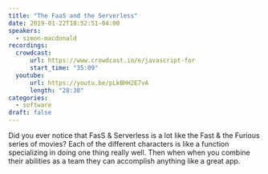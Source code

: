 ```yaml
---
title: "The FaaS and the Serverless"
date: 2019-01-22T18:52:51-04:00
speakers:
  - simon-macdonald
recordings:
  crowdcast:
      url: https://www.crowdcast.io/e/javascript-for
      start_time: "35:09"
  youtube:
      url: https://youtu.be/pLkBHH2E7vA
      length: "28:38"
categories:
  - software
draft: false
---
```


Did you ever notice that FasS & Serverless is a lot like the Fast & the Furious series of movies? Each of the different characters is like a function specializing in doing one thing really well. Then when when you combine their abilities as a team they can accomplish anything like a great app.
